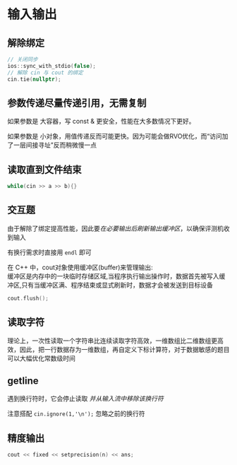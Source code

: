# 输入输出
## 解除绑定
```C++
// 关闭同步
ios::sync_with_stdio(false); 
// 解除 cin 与 cout 的绑定
cin.tie(nullptr);            
```  

## 参数传递尽量传递引用，无需复制
如果参数是 大容器，写 const & 更安全，性能在大多数情况下更好。

如果参数是 小对象，用值传递反而可能更快。因为可能会做RVO优化，而“访问加了一层间接寻址”反而稍微慢一点
## 读取直到文件结束
```cpp
while(cin >> a >> b){}
```
## 交互题
由于解除了绑定提高性能，因此要*在必要输出后刷新输出缓冲区*，以确保评测机收到输入

有换行需求时直接用 `endl` 即可

在 C++ 中，cout对象使用缓冲区(buffer)来管理输出:  
缓冲区是内存中的一块临时存储区域,当程序执行输出操作时，数据首先被写入缓冲区,只有当缓冲区满、程序结束或显式刷新时，数据才会被发送到目标设备
```cpp
cout.flush(); 
```
## 读取字符
理论上，一次性读取一个字符串比连续读取字符高效，一维数组比二维数组更高效，因此，把一行数据存为一维数组，再自定义下标计算符，对于数据敏感的题目可以大幅优化常数级时间
## getline
遇到换行符时，它会停止读取 *并从输入流中​​移除该换行符*​

注意搭配 `cin.ignore(1,'\n');` 忽略之前的换行符

## 精度输出
```c++
cout << fixed << setprecision(n) << ans;
```